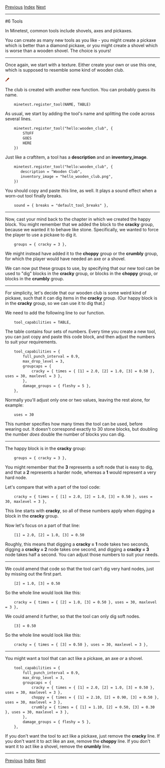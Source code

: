 [Previous](ch05.html) [Index](index.html) [Next](ch07.html)

---

#6 Tools

In Minetest, common tools include shovels, axes and pickaxes.

You can create as many new tools as you like - you might create a pickaxe which is better than a diamond pickaxe, or you might create a shovel which is worse than a wooden shovel. The choice is yours!

---

Once again, we start with a texture. Either create your own or use this one, which is supposed to resemble some kind of wooden club.

![Wooden club](img/ch06/hello_wooden_club.png)

The club is created with another new function. You can probably guess its name.

        minetest.register_tool(NAME, TABLE)

As usual, we start by adding the tool's name and splitting the code across several lines.

        minetest.register_tool("hello:wooden_club", {
            STUFF
            GOES
            HERE
        })

Just like a craftitem, a tool has a **description** and an **inventory_image**.

        minetest.register_tool("hello:wooden_club", {
           description = "Wooden Club",
           inventory_image = "hello_wooden_club.png",
        })

You should copy and paste this line, as well. It plays a sound effect when a worn-out tool finally breaks.

        sound = { breaks = "default_tool_breaks" },

---

Now, cast your mind back to the chapter in which we created the happy block. You might remember that we added the block to the **cracky** group, because we wanted it to behave like stone. Specifically, we wanted to force the player to use a pickaxe to dig it.

        groups = { cracky = 3 },

We might instead have added it to the **choppy** group or the **crumbly** group, for which the player would have needed an axe or a shovel.

We can now put these groups to use, by specifying that our new tool can be used to "dig" blocks in the **cracky** group, or blocks in the **choppy** group, or blocks in the **crumbly** group.

---

For simplicity, let's decide that our wooden club is some weird kind of pickaxe, such that it can dig items in the **cracky** group. (Our happy block is in the **cracky** group, so we can use it to dig that.)

We need to add the following line to our function.

        tool_capabilities = TABLE,

The table contains four sets of numbers. Every time you create a new tool, you can just copy and paste this code block, and then adjust the numbers to suit your requirements.

        tool_capabilities = {
            full_punch_interval = 0.9,
            max_drop_level = 3,
            groupcaps = {
                cracky = { times = { [1] = 2.0, [2] = 1.0, [3] = 0.50 }, uses = 30, maxlevel = 3 },
            },
            damage_groups = { fleshy = 5 },
        },

Normally you'll adjust only one or two values, leaving the rest alone, for example:

        uses = 30

This number specifies how many times the tool can be used, before wearing out. It doesn't correspond exactly to 30 stone blocks, but doubling the number *does* double the number of blocks you can dig.

---

The happy block is in the **cracky** group:

        groups = { cracky = 3 },

You might remember that the **3** represents a soft node that is easy to dig, and that a **2** represents a harder node, whereas a **1** would represent a very hard node.

Let's compare that with a part of the tool code:

        cracky = { times = { [1] = 2.0, [2] = 1.0, [3] = 0.50 }, uses = 30, maxlevel = 3 },

This line starts with **cracky**, so all of these numbers apply when digging a block in the **cracky** group.

Now let's focus on a part of that line:

        [1] = 2.0, [2] = 1.0, [3] = 0.50

Roughly, this means that digging a **cracky = 1** node takes two seconds, digging a **cracky = 2** node takes one second, and digging a **cracky = 3** node takes half a second. You can adjust those numbers to suit your needs.

---

We could amend that code so that the tool can't dig very hard nodes, just by missing out the first part.

        [2] = 1.0, [3] = 0.50

So the whole line would look like this:

        cracky = { times = { [2] = 1.0, [3] = 0.50 }, uses = 30, maxlevel = 3 },

We could amend it further, so that the tool can only dig soft nodes.

        [3] = 0.50

So the whole line would look like this:

        cracky = { times = { [3] = 0.50 }, uses = 30, maxlevel = 3 },

---

You might want a tool that can act like a pickaxe, an axe *or* a shovel.

        tool_capabilities = {
            full_punch_interval = 0.9,
            max_drop_level = 3,
            groupcaps = {
                cracky = { times = { [1] = 2.0, [2] = 1.0, [3] = 0.50 }, uses = 30, maxlevel = 3 },
                choppy = { times = { [1] = 2.10, [2] = 0.90, [3] = 0.50 }, uses = 30, maxlevel = 3 },
                crumbly = { times = { [1] = 1.10, [2] = 0.50, [3] = 0.30 }, uses = 30, maxlevel = 3 },
            },
            damage_groups = { fleshy = 5 },
        },

If you don't want the tool to act like a pickaxe, just remove the **cracky** line. If you don't want it to act like an axe, remove the **choppy** line. If you don't want it to act like a shovel, remove the **crumbly** line.

---

[Previous](ch05.html) [Index](index.html) [Next](ch07.html)
